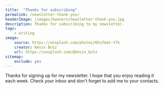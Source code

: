 ```yaml
---
title:  "Thanks for subscribing"
permalink: /newsletter-thank-you/
headerImage: /images/banners/newsletter-thank-you.jpg
description: Thanks for subscribing to my newsletter.
tags:
    - writing
image:
    source: https://unsplash.com/photos/6hsfmat-t7k
    creator: Kevin Butz
    url: https://unsplash.com/@kevin_butz
sitemap:
    exclude: yes
---
```


Thanks for signing up for my newsletter. I hope that you enjoy reading it each week. Check your inbox and don't forget to add me to your contacts.

